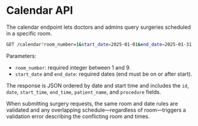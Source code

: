 # Calendar API

The calendar endpoint lets doctors and admins query surgeries scheduled in a specific room.

```bash
GET /calendar?room_number=1&start_date=2025-01-01&end_date=2025-01-31
```

Parameters:
- `room_number`: required integer between 1 and 9.
- `start_date` and `end_date`: required dates (end must be on or after start).

The response is JSON ordered by date and start time and includes the `id`, `date`, `start_time`, `end_time`, `patient_name`, and `procedure` fields.

When submitting surgery requests, the same room and date rules are validated and any overlapping schedule—regardless of room—triggers a validation error describing the conflicting room and times.

